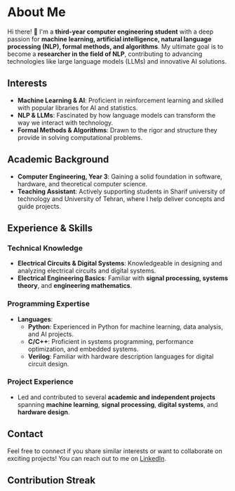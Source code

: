 
# About Me  
Hi there! 👋 I'm a **third-year computer engineering student** with a deep passion for **machine learning, artificial intelligence, natural language processing (NLP), formal methods, and algorithms**. My ultimate goal is to become a **researcher in the field of NLP**, contributing to advancing technologies like large language models (LLMs) and innovative AI solutions.  

## Interests  
- **Machine Learning & AI**: Proficient in reinforcement learning and skilled with popular libraries for AI and statistics.  
- **NLP & LLMs**: Fascinated by how language models can transform the way we interact with technology.  
- **Formal Methods & Algorithms**: Drawn to the rigor and structure they provide in solving computational problems.  

## Academic Background  
- **Computer Engineering, Year 3**: Gaining a solid foundation in software, hardware, and theoretical computer science.  
- **Teaching Assistant**: Actively supporting students in Sharif university of technology and University of Tehran, where I help deliver concepts and guide projects.  

## Experience & Skills  
### Technical Knowledge  
- **Electrical Circuits & Digital Systems**: Knowledgeable in designing and analyzing electrical circuits and digital systems.  
- **Electrical Engineering Basics**: Familiar with **signal processing, systems theory**, and **engineering mathematics**.  

### Programming Expertise  
- **Languages**:  
  - **Python**: Experienced in Python for machine learning, data analysis, and AI projects.  
  - **C/C++**: Proficient in systems programming, performance optimization, and embedded systems.  
  - **Verilog**: Familiar with hardware description languages for digital circuit design.  


### Project Experience  
- Led and contributed to several **academic and independent projects** spanning **machine learning**, **signal processing**, **digital systems**, and **hardware design**.  


## Contact  
Feel free to connect if you share similar interests or want to collaborate on exciting projects! You can reach out to me on [LinkedIn](https://www.linkedin.com/in/marziyeh-mousavi-58728b254/).

## Contribution Streak



